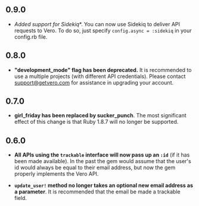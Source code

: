 ## 0.9.0

- *Added support for Sidekiq**. You can now use Sidekiq to deliver API requests to Vero. To do so, just specify `config.async = :sidekiq` in your config.rb file.

## 0.8.0

- **"development_mode" flag has been deprecated.** It is recommended to use a multiple projects (with different API credentials). Please contact support@getvero.com for assistance in upgrading your account.

## 0.7.0

- **girl_friday has been replaced by sucker_punch**. The most significant effect of this change is that Ruby 1.8.7 will no longer be supported.

## 0.6.0

- **All APIs using the `trackable` interface will now pass up an `:id`** (if it has been made available). In the past the gem would assume that the user's id would always be equal to their email address, but now the gem properly implements the Vero API.

- **`update_user!` method no longer takes an optional new email address as a parameter**. It is recommended that the email be made a trackable field.
